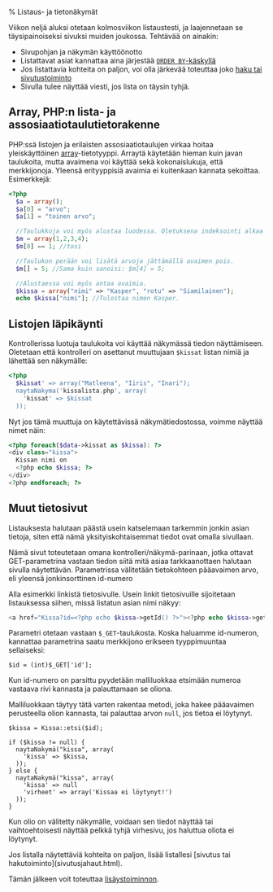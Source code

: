 % Listaus- ja tietonäkymät
<!-- order: 8 -->

<wip />

Viikon neljä aluksi otetaan kolmosviikon listaustesti, ja laajennetaan se täysipainoiseksi
sivuksi muiden joukossa. Tehtävää on ainakin:

* Sivupohjan ja näkymän käyttöönotto
* Listattavat asiat kannattaa aina järjestää 
  [`ORDER BY`-käskyllä](http://www.postgresql.org/docs/9.2/static/queries-order.html)
* Jos listattavia kohteita on paljon, voi olla järkevää toteuttaa joko [haku tai sivutustoiminto](sivutusjahaut.html)
* Sivulla tulee näyttää viesti, jos lista on täysin tyhjä.

## Array, PHP:n lista- ja assosiaatiotaulutietorakenne

PHP:ssä listojen ja erilaisten assosiaatiotaulujen virkaa hoitaa yleiskäyttöinen
[array](http://php.net/manual/en/language.types.array.php)-tietotyyppi.
Arraytä käytetään hieman kuin javan taulukoita, mutta avaimena voi käyttää sekä kokonaislukuja, että merkkijonoja.
Yleensä erityyppisiä avaimia ei kuitenkaan kannata sekoittaa. Esimerkkejä:

~~~php
<?php 
  $a = array();
  $a[0] = "arvo";
  $a[1] = "toinen arvo";

  //Taulukkoja voi myös alustaa luodessa. Oletuksena indeksointi alkaa nollasta.
  $m = array(1,2,3,4);
  $m[0] == 1; //tosi

  //Taulukon perään voi lisätä arvoja jättämällä avaimen pois.
  $m[] = 5; //Sama kuin sanoisi: $m[4] = 5;

  //Alustaessa voi myös antaa avaimia.
  $kissa = array("nimi" => "Kasper", "rotu" => "Siamilainen");
  echo $kissa["nimi"]; //Tulostaa nimen Kasper.
~~~

## Listojen läpikäynti

Kontrollerissa luotuja taulukoita voi käyttää 
näkymässä tiedon näyttämiseen. 
Oletetaan että kontrolleri on asettanut muuttujaan `$kissat` listan nimiä
ja lähettää sen näkymälle:

~~~php
<?php
  $kissat' => array("Matleena", "Iiris", "Inari");
  naytaNakyma('kissalista.php', array(
    'kissat' => $kissat
  ));
~~~

Nyt jos tämä muuttuja on käytettävissä näkymätiedostossa, voimme näyttää nimet näin:

~~~php
<?php foreach($data->kissat as $kissa): ?>
<div class="kissa">
  Kissan nimi on
  <?php echo $kissa; ?>
</div>
<?php endforeach; ?>
~~~

## Muut tietosivut

Listauksesta halutaan päästä usein katselemaan tarkemmin jonkin asian tietoja, siten että nämä yksityiskohtaisemmat tiedot
ovat omalla sivullaan.

Nämä sivut toteutetaan omana kontrolleri/näkymä-parinaan,
jotka ottavat GET-parametrina vastaan tiedon
siitä mitä asiaa tarkkaanottaen halutaan sivulla näytettävän.
Parametrissa välitetään tietokohteen pääavaimen arvo,
eli yleensä jonkinsorttinen id-numero

Alla esimerkki linkistä tietosivulle. Usein linkit tietosivuille
sijoitetaan listauksessa siihen, missä listatun asian nimi näkyy:

~~~php
<a href="Kissa?id=<?php echo $kissa->getId() ?>"><?php echo $kissa->getNimi() ?></a>
~~~

Parametri otetaan vastaan `$_GET`-taulukosta.
Koska haluamme id-numeron, kannattaa parametrina saatu merkkijono erikseen tyyppimuuntaa sellaiseksi:


~~~inlinephp
$id = (int)$_GET['id'];
~~~

Kun id-numero on parsittu pyydetään malliluokkaa etsimään 
numeroa vastaava rivi kannasta ja palauttamaan se oliona.

Malliluokkaan täytyy tätä varten rakentaa 
metodi, joka hakee pääavaimen perusteella olion kannasta,
tai palauttaa arvon `null`, jos tietoa ei löytynyt.

~~~inlinephp
$kissa = Kissa::etsi($id);

if ($kissa != null) {
  naytaNakymä("kissa", array(
    'kissa' => $kissa,
  ));
} else {
  naytaNakymä("kissa", array(
    'kissa' => null
    'virheet' => array('Kissaa ei löytynyt!')
  ));
}
~~~

Kun olio on välitetty näkymälle, voidaan sen tiedot näyttää 
tai vaihtoehtoisesti näyttää pelkkä tyhjä virhesivu, jos
haluttua oliota ei löytynyt.

<next>
Jos listalla näytettäviä kohteita on paljon, lisää listallesi 
[sivutus tai hakutoiminto](sivutusjahaut.html).

Tämän jälkeen voit toteuttaa 
[lisäystoiminnon](mallit_lisays.html).
</next>
